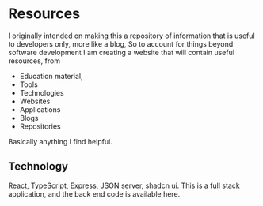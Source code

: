 # Resources

I originally intended on making this a repository of information that is useful to developers only, more like a blog,
So to account for things beyond software development I am creating a website that will contain useful resources, from 
- Education material, 
- Tools
- Technologies
- Websites
- Applications
- Blogs
- Repositories

Basically anything I find helpful.

## Technology

React, TypeScript, Express, JSON server, shadcn ui.
This is a full stack application, and the back end code is available here.
